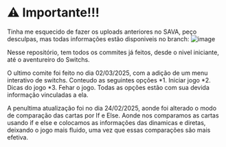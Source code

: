 # ⚠️ Importante!!!
Tinha me esquecido de fazer os uploads anteriores no SAVA, peço desculpas, mas todas informações estão disponiveis no branch:
![image](https://github.com/user-attachments/assets/5ba47083-44ec-4ee6-acf6-b166cfbc42ea)


Nesse repositório, tem todos os commites já feitos, desde o nivel iniciante, até o aventureiro do Switchs.

O ultimo comite foi feito no dia 02/03/2025, com a adição de um menu interativo de switchs.
Conteudo as seguintes opções
*1. Iniciar jogo
*2. Dicas do jogo
*3. Fehar o jogo.
Todas as opções estão com sua devida informação vinculadas a ela.

A penultima atualização foi no dia 24/02/2025, aonde foi alterado o modo de comparação das cartas por If e Else.
Aonde nos comparamos as cartas usando if e else e colocamos as informações das dinamicas e diretas, deixando o jogo mais fluido, uma vez que essas comparações são mais efetiva.
